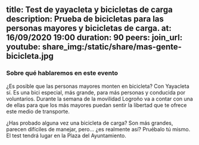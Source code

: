 title: Test de yayacleta y bicicletas de carga
description: Prueba de bicicletas para las personas mayores y bicicletas de carga.
at: 16/09/2020 19:00
duration: 90
peers:
join_url:
youtube:
share_img:/static/share/mas-gente-bicicleta.jpg
----
### Sobre qué hablaremos en este evento

¿Es posible que las personas mayores monten en bicicleta? Con Yayacleta sí. Es una bici especial, más grande, para más personas y conducida por voluntarios. Durante la semana de la movilidad Logroño va a contar con una de ellas para que los más mayores puedan sentir la libertad que te ofrece este medio de transporte.

¿Has probado alguna vez una bicicleta de carga? Son más grandes, parecen difíciles de manejar, pero... ¿es realmente así? Pruébalo tú mismo. El test tendrá lugar en la Plaza del Ayuntamiento. 
